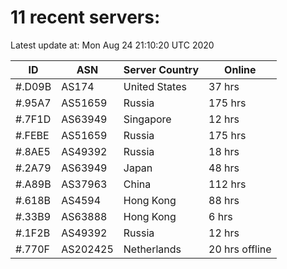 # 11 recent servers:

Latest update at: Mon Aug 24 21:10:20 UTC 2020

| ID | ASN | Server Country | Online |
| -- | --- | -------------- | ------ |
| #.D09B | AS174 | United States | 37 hrs |
| #.95A7 | AS51659 | Russia | 175 hrs |
| #.7F1D | AS63949 | Singapore | 12 hrs |
| #.FEBE | AS51659 | Russia | 175 hrs |
| #.8AE5 | AS49392 | Russia | 18 hrs |
| #.2A79 | AS63949 | Japan | 48 hrs |
| #.A89B | AS37963 | China | 112 hrs |
| #.618B | AS4594 | Hong Kong | 88 hrs |
| #.33B9 | AS63888 | Hong Kong | 6 hrs |
| #.1F2B | AS49392 | Russia | 12 hrs |
| #.770F | AS202425 | Netherlands | 20 hrs offline |

